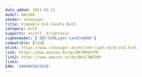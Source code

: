 ```yaml
---
date_added: 2021-02-21
model: HAL600
vendor: Schwaiger
title: Dimmable E14 Candle Bulb
category: bulb
supports: on/off, brightness
zigbeemodel: ['ZBT-DIMLight-Candle0800']
compatible: [z2m]
mlink: https://www.schwaiger.de/en/led-light-bulb-e14.html
link: https://www.amazon.de/dp/B07N8QSYPH
link2: https://www.amazon.se/dp/B01C3NOJ6M
link3: 
EAN: '4004005023558'
---
```


